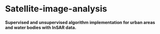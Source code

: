 # Satellite-image-analysis

#### Supervised and unsupervised algorithm implementation for urban areas and water bodies with InSAR data.
